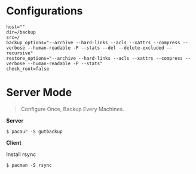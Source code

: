 # Configurations

```
host=""
dir=/backup
src=/
backup_options="--archive --hard-links --acls --xattrs --compress --verbose --human-readable -P --stats --del --delete-excluded --recursive"
restore_options="--archive --hard-links --acls --xattrs --compress --verbose --human-readable -P --stats"
check_root=false
```


# Server Mode

> Configure Once, Backup Every Machines.

**Server**

```
$ pacaur -S gutbackup
```

**Client**

Install rsync

```
$ pacman -S rsync
```
